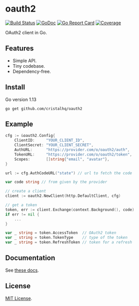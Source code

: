 # oauth2

[![Build Status][build-img]][build-url]
[![GoDoc][doc-img]][doc-url]
[![Go Report Card][reportcard-img]][reportcard-url]
[![Coverage][coverage-img]][coverage-url]

OAuth2 client in Go.

## Features

* Simple API.
* Tiny codebase.
* Dependency-free.

## Install

Go version 1.13

```
go get github.com/cristalhq/oauth2
```

## Example

```go
cfg := &oauth2.Config{
    ClientID:     "YOUR_CLIENT_ID",
    ClientSecret: "YOUR_CLIENT_SECRET",
    AuthURL:      "https://provider.com/o/oauth2/auth",
    TokenURL:     "https://provider.com/o/oauth2/token",
    Scopes:       []string{"email", "avatar"},
}

url := cfg.AuthCodeURL("state") // url to fetch the code

var code string // from given by the provider 

// create a client
client := oauth2.NewClient(http.DefaultClient, cfg)

// get a token
token, err := client.Exchange(context.Background(), code) 
if err != nil {
    ...
}

var _ string = token.AccessToken  // OAuth2 token
var _ string = token.TokenType    // type of the token
var _ string = token.RefreshToken // token for a refresh
```

## Documentation

See [these docs](https://godoc.org/github.com/cristalhq/oauth2).

## License

[MIT License](LICENSE).

[build-img]: https://github.com/cristalhq/oauth2/workflows/build/badge.svg
[build-url]: https://github.com/cristalhq/oauth2/actions
[doc-img]: https://godoc.org/github.com/cristalhq/oauth2?status.svg
[doc-url]: https://godoc.org/github.com/cristalhq/oauth2
[reportcard-img]: https://goreportcard.com/badge/cristalhq/oauth2
[reportcard-url]: https://goreportcard.com/report/cristalhq/oauth2
[coverage-img]: https://codecov.io/gh/cristalhq/oauth2/branch/master/graph/badge.svg
[coverage-url]: https://codecov.io/gh/cristalhq/oauth2
